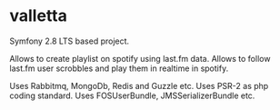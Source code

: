 valletta
========

Symfony 2.8 LTS based project.

Allows to create playlist on spotify using last.fm data.
Allows to follow last.fm user scrobbles and play them in realtime in spotify.

Uses Rabbitmq, MongoDb, Redis and Guzzle etc.
Uses PSR-2 as php coding standard.
Uses FOSUserBundle, JMSSerializerBundle etc.